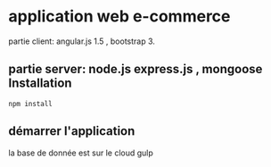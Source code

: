 application web e-commerce 
=============
partie client: angular.js 1.5 , bootstrap 3.

partie server: node.js express.js , mongoose
Installation
-----------

```
npm install 
```

démarrer l'application
-----
la base de donnée est sur le cloud
gulp
```
